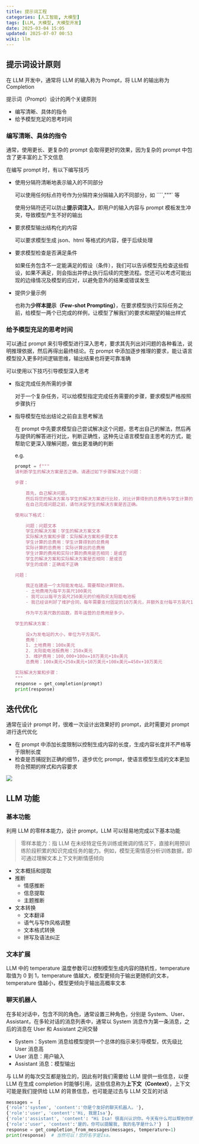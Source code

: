 ```yaml
---
title: 提示词工程
categories: [人工智能, 大模型]
tags: [LLM, 大模型, 大模型开发]
date: 2025-03-04 15:05
updated: 2025-07-07 00:53
wiki: llm
---
```

## 提示词设计原则

在 LLM 开发中，通常将 LLM 的输入称为 Prompt，将 LLM 的输出称为 Completion

提示词（Prompt）设计的两个关键原则

- 编写清晰、具体的指令
- 给予模型充足的思考时间

### 编写清晰、具体的指令

通常，使用更长、更复杂的 prompt 会取得更好的效果，因为复杂的 prompt 中包含了更丰富的上下文信息

在编写 prompt 时，有以下编写技巧

- 使用分隔符清晰地表示输入的不同部分

  可以使用任何标点符号作为分隔符来分隔输入的不同部分，如 ````,"""` 等

  使用分隔符还可以防止**提示词注入**，即用户的输入内容与 prompt 模板发生冲突，导致模型产生不好的输出

- 要求模型输出结构化的内容

  可以要求模型生成 json、html 等格式的内容，便于后续处理

- 要求模型检查是否满足条件

  如果任务包含不一定能满足的假设（条件），我们可以告诉模型先检查这些假设，如果不满足，则会指出并停止执行后续的完整流程。您还可以考虑可能出现的边缘情况及模型的应对，以避免意外的结果或错误发生

- 提供少量示例

  也称为**少样本提示（Few-shot Prompting）**，在要求模型执行实际任务之前，给模型一两个已完成的样例，让模型了解我们的要求和期望的输出样式

### 给予模型充足的思考时间

可以通过 prompt 来引导模型进行深入思考，要求其先列出对问题的各种看法，说明推理依据，然后再得出最终结论。在 prompt 中添加逐步推理的要求，能让语言模型投入更多时间逻辑思维，输出结果也将更可靠准确

可以使用以下技巧引导模型深入思考

- 指定完成任务所需的步骤

  对于一个复杂任务，可以给模型指定完成任务需要的步骤，要求模型严格按照步骤执行

- 指导模型在给出结论之前自主思考解法

  在 prompt 中先要求模型自己尝试解决这个问题，思考出自己的解法，然后再与提供的解答进行对比，判断正确性，这种先让语言模型自主思考的方式，能帮助它更深入理解问题，做出更准确的判断

  e.g.

  ```python
  prompt = f"""
  请判断学生的解决方案是否正确，请通过如下步骤解决这个问题：
  
  步骤：
  
      首先，自己解决问题。
      然后将您的解决方案与学生的解决方案进行比较，对比计算得到的总费用与学生计算的总费用是否一致，并评估学生的解决方案是否正确。
      在自己完成问题之前，请勿决定学生的解决方案是否正确。
  
  使用以下格式：
  
      问题：问题文本
      学生的解决方案：学生的解决方案文本
      实际解决方案和步骤：实际解决方案和步骤文本
      学生计算的总费用：学生计算得到的总费用
      实际计算的总费用：实际计算出的总费用
      学生计算的费用和实际计算的费用是否相同：是或否
      学生的解决方案和实际解决方案是否相同：是或否
      学生的成绩：正确或不正确
  
  问题：
  
      我正在建造一个太阳能发电站，需要帮助计算财务。 
      - 土地费用为每平方英尺100美元
      - 我可以以每平方英尺250美元的价格购买太阳能电池板
      - 我已经谈判好了维护合同，每年需要支付固定的10万美元，并额外支付每平方英尺10美元;
  
      作为平方英尺数的函数，首年运营的总费用是多少。
  
  学生的解决方案：
  
      设x为发电站的大小，单位为平方英尺。
      费用：
      1. 土地费用：100x美元
      2. 太阳能电池板费用：250x美元
      3. 维护费用：100,000+100x=10万美元+10x美元
      总费用：100x美元+250x美元+10万美元+100x美元=450x+10万美元
  
  实际解决方案和步骤：
  """
  response = get_completion(prompt)
  print(response)
  ```

## 迭代优化

通常在设计 prompt 时，很难一次设计出效果好的 prompt，此时需要对 prompt 进行迭代优化

- 在 prompt 中添加长度限制以控制生成内容的长度，生成内容长度并不严格等于限制长度
- 检查是否捕捉到正确的细节，逐步优化 prompt，使语言模型生成的文本更加符合预期的样式和内容要求

![](llm-提示词-1751820874702.png)

## LLM 功能

### 基本功能

利用 LLM 的零样本能力，设计 prompt，LLM 可以轻易地完成以下基本功能

> 零样本能力：指 LLM 在未经特定任务训练或微调的情况下，直接利用预训练阶段积累的知识完成任务的能力。例如，模型无需情感分析训练数据，即可通过理解文本上下文判断情感倾向

- 文本概括和提取
- 推断
  - 情感推断
  - 信息提取
  - 主题推断
- 文本转换
  - 文本翻译
  - 语气与写作风格调整
  - 文本格式转换
  - 拼写及语法纠正

### 文本扩展

LLM 中的 temperature 温度参数可以控制模型生成内容的随机性，temperature 取值为 0 到 1，temperature 值越大，模型更倾向于输出更随机的文本，temperature 值越小，模型更倾向于输出高概率文本

### 聊天机器人

在多轮对话中，包含不同的角色，通常设置三种角色，分别是 System、User、Assistant，在多轮对话的消息列表中，通常以 System 消息作为第一条消息，之后的消息在 User 和 Assistant 之间交替

- System：System 消息给模型提供一个总体的指示来引导模型，优先级比 User 消息高
- User 消息：用户输入
- Assistant 消息：模型输出

与 LLM 的每次交互都是独立的，因此有时我们需要给 LLM 提供一些信息，以便 LLM 在生成 completion 时能够引用，这些信息称为**上下文（Context）**，上下文可能是我们提供给 LLM 的背景信息，也可能是过去与 LLM 交互的对话

```python
messages =  [  
{'role':'system', 'content':'你是个友好的聊天机器人。'},
{'role':'user', 'content':'Hi, 我是Isa'},
{'role':'assistant', 'content': "Hi Isa! 很高兴认识你。今天有什么可以帮到你的吗?"},
{'role':'user', 'content':'是的，你可以提醒我, 我的名字是什么?'}  ]
response = get_completion_from_messages(messages, temperature=1)
print(response)  # 当然可以！您的名字是Isa。
```
